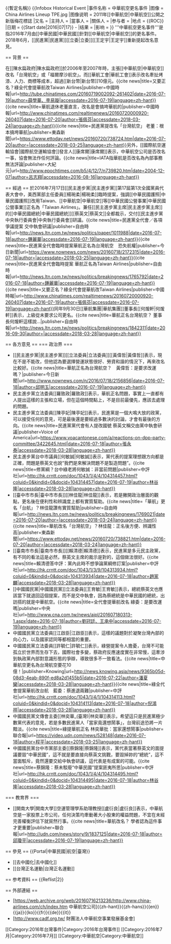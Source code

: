 {{暫定名稱}}
{{Infobox Historical Event
|事件名称 = 中華航空更名事件
|图像     = China Airlines Lineup TPE.jpg
|图像说明 = 2011年[[中華航空|中華航空]]公開之新版梅花標誌
|又名     = 
|主持人   = 
|當事人   = 
|關係人   = 
|参与者   = 
|地点     = {{ROC}}
|日期     = {{Start date|2016|07|17}} -
|结果     = 
|影响     = 
}}
'''中華航空更名事件'''是指2016年7月由[[中華民國|中華民國]]針對[[中華航空|中華航空]]的更名事件。2018年6月，[[民進黨|民進黨]][[立委|立委]][[王定宇|王定宇]]重新提起改名意見。

== 背景 ==
<!-- 注释出：[[File:China_Airlines_logo.svg|250px]]的標誌。]] -->
在[[陳水扁政府|陳水扁政府]]於2006年至2007年時，主張[[中華航空|中華航空]]改名「台灣航空」或「福爾摩沙航空」。而[[華航工會|華航工會]]表示改名牽扯烤漆、人力、商標等成本，超過[[新台幣|新台幣]]10億元。<ref>{{cite news|title=又要正名？綠全代會提華航改Taiwan Airlines|publisher=中國時報|url=http://tube.chinatimes.com/20160719002092-261402|date=2016-07-19|author=薛學華、李易璇|accessdate=2016-07-19|language=zh-hant}}</ref><ref>{{cite news|title=華航退休老董直言，改名是會搞垮華航的|publisher=中國時報|url=http://www.chinatimes.com/realtimenews/20160720000920-260407|date=2016-07-20|author=張佩芬|accessdate=2018-03-24|language=zh-hant}}</ref><ref>{{cite news|title=民進黨提改名「台灣航空」 老董：根本搞垮華航|publisher=東森新聞|url=https://www.ettoday.net/news/20160720/738724.htm|date=2016-07-20|author=|accessdate=2018-03-25|language=zh-hant}}</ref>另外，[[國際航空運輸協會|國際航空運輸協會]]發言人[[康席爾|康席爾]]表示，中華航空公司是否改名一事，協會無法作任何評論。<ref>{{cite news|title=IATA指華航是否改名為內部事務無法評論|publisher=大紀元|url=http://www.epochtimes.com/b5/4/12/7/n739820.htm|date=2004-12-07|author=呂志翔|accessdate=2016-08-16|language=zh-hant}}</ref>

== 經過 ==
於2016年7月17日[[民主進步黨|民主進步黨]]第17屆第1次全國黨員代表大會中，美西黨部主任委員[[楊琬柔|楊琬柔]]臨時提案，強調[[中華民國護照|中華民國護照]]改用Taiwan、[[中華航空|中華航空]]等[[中華民國公營事業|中華民國公營事業]]正名為「Taiwan Airlines」。兼任[[民主進步黨主席|民主進步黨主席]]的[[中華民國總統|中華民國總統]][[蔡英文|蔡英文]]全都裁示，交付[[民主進步黨中央執行委員會|中央執行委員會]]研議。<ref>{{cite news|title=民進黨全代會／各項爭議提案 交中執會研議|publisher=自由時報|url=http://news.ltn.com.tw/news/politics/paper/1011988|date=2016-07-18|author=鍾麗華|accessdate=2016-07-19|language=zh-hant}}</ref><ref>{{cite news|title=民進黨全代會臨時提案華航正名為台灣航空　恐失航權|publisher=今日新聞|url=https://www.nownews.com/news/20160718/2172315|date=2016-07-18|author=|accessdate=2018-03-25|language=zh-hant}}</ref><ref>{{cite news|title=民進黨全代會臨時提案 華航正名為Taiwan Airlines|publisher=自由時報|url=http://news.ltn.com.tw/news/politics/breakingnews/1765792|date=2016-07-18|author=鍾麗華|accessdate=2016-07-19|language=zh-hant}}</ref><ref>{{cite news|title=又要正名？綠全代會提華航改Taiwan Airlines|publisher=中國時報|url=http://www.chinatimes.com/realtimenews/20160720000920-260407|date=2016-07-19|author=張佩芬|accessdate=2016-07-19|language=zh-hant}}</ref>同年9月30日[[華航集團|華航集團]]董事長[[何煖軒|何煖軒]]表示，上級從未要求公司更名。<ref>{{cite news|title=華航正名台灣航空？ 董事長何煖軒這樣說...|publisher=自由時報|url=http://news.ltn.com.tw/news/politics/breakingnews/1842311|date=2016-09-30|author=|accessdate=2018-03-28|language=zh-hant}}</ref>

== 各方意見 ==
=== 政治界 ===
* [[民主進步黨|民主進步黨]][[立法委員|立法委員]][[黃偉哲|黃偉哲]]表示，現在不是不能改，但他認為要選擇營運狀態很好、勞資和諧的情況下，再來改名比較好。<ref name = N2156856>{{cite news|title=華航正名為台灣航空？　黃偉哲：是要求改運嗎？|publisher=今日新聞|url=http://www.nownews.com/n/2016/07/18/2156856|date=2016-07-18|author=邱明玉|accessdate=2016-07-19|language=zh-hant}}</ref>
* 民主進步黨立法委員[[羅致政|羅致政]]表示，華航正名問題，事實上一直都有人提出這樣的主張和立場，但在這個時間點上，不是目前最優先，應該去處理的問題。<ref name = N2156856/>
* 民主進步黨立法委員[[陳亭妃|陳亭妃]]表示，民進黨是一個大鳴大放的政黨，可以接受任何的意見，可是最後還是要經過多數決的討論，才會有最後的方向。<ref name = N2156856/><ref name = V3422645>{{cite news|title=民進黨黨代會有人提改國號 蔡英文稱交由黨中執會研議|publisher=Voice of America|url=https://www.voacantonese.com/a/reactions-on-dpp-party-committee/3422645.html|date=2016-07-18|author=張永泰|accessdate=2018-03-28|language=zh-hant}}</ref>
* 民主進步黨台中市議員[[何敏誠|何敏誠]]表示，黨代表的提案理想跟方向都是正確，問題是蔡英文也說“我們是來解決問題不是製造問題”。<ref>{{cite news|title=修黨綱？台中綠老將何敏誠：非當前問題|publisher=中評社|url=http://hk.crntt.com/doc/1043/1/4/4/104314457.html?coluid=0&kindid=0&docid=104314457|date=2016-07-19|author=林谷隆|accessdate=2018-03-28|language=zh-hant}}</ref>
* [[臺中市市長|臺中市市長]][[林佳龍|林佳龍]]表示，若是撇開政治層面的觀點，更名後在便利性和辨識度上都有實質幫助。<ref>{{cite news|title=「華航」更名「台航」？林佳龍讚有實質幫助|publisher=自由時報|url=http://news.ltn.com.tw/news/politics/breakingnews/1769021|date=2016-07-20|author=|accessdate=2018-03-24|language=zh-hant}}</ref><ref>{{cite news|title=華航改名「台灣航空」？林佳龍：正名後方便、辨識性高|publisher=東森新聞|url=https://www.ettoday.net/news/20160720/738821.htm|date=2016-07-20|author=|accessdate=2018-03-24|language=zh-hant}}</ref>
* [[臺南市市長|臺南市市長]][[賴清德|賴清德]]表示，民進黨是多元民主政黨，有不同的看法這是必然，蔡英文主席的裁示是對的，這個做法很好。<ref>{{cite news|title=賴清德答中評：黨內此時不想爭論黨綱修訂案|publisher=中評社|url=http://hk.crntt.com/doc/1043/1/3/9/104313934.html?coluid=0&kindid=0&docid=104313934|date=2016-07-18|author=趙家麟|accessdate=2018-03-28|language=zh-hant}}</ref>
* [[中國國民黨|中國國民黨]]立法委員[[王育敏|王育敏]]表示，總統蔡英文也應該當下就退回這個提案，而不是交中執會，因為蔡總統是中華民國的總統，出訪搭的就是中華航空。<ref>{{cite news|title=全代會提華航改名 綠委：是要改運嗎|publisher=中央社|url=http://www.cna.com.tw/news/aipl/201607180313-1.aspx|date=2016-07-18|author=劉冠廷、王承中|accessdate=2016-07-19|language=zh-hant}}</ref>
* 中國國民黨立法委員[[江啟臣|江啟臣]]表示，這樣的議題對於凝聚台灣內部的向心力，以及國家認同等都相當的重要。<ref name = V3422645/>
* 中國國民黨立法委員[[許毓仁|許毓仁]]表示，綠營提案令人擔憂，台灣不可能孤立於世界而生存下去，國際社會多變，蔡政府反應速度實在非常慢，這牽涉到執政黨內部對意識形態的爭辯，導致很多不一致看法。<ref>{{cite news|title=中華航空更名為台灣航空要花10億！|publisher=Knowing|url=http://news.knowing.asia/news/9365b05d-08d3-4eab-890f-ed8a2d1455b5|date=2016-07-22|author=潘夏欒|accessdate=2018-03-28|language=zh-hant}}</ref><ref>{{cite news|title=綠全代會提案華航改台航　藍委：蔡進退兩難|publisher=中評社|url=http://hk.crntt.com/doc/1043/1/4/1/104314113.html?coluid=0&kindid=0&docid=104314113|date=2016-07-18|author=倪鴻祥|accessdate=2018-03-28|language=zh-hant}}</ref>
* 中國國民黨文傳會主委[[林奕華_(臺灣)|林奕華]]表示，希望這只是民進黨極少數黨代表的意見，若是多數民進黨人「當家竟還想鬧事」，台灣前途恐將一片黯淡。<ref>{{cite news|title=綠提華航正名 林奕華批：當家還想鬧事|publisher=聯合報|url=https://video.udn.com/news/528148|date=2016-07-18|author=程平|accessdate=2018-03-25|language=zh-hant}}</ref>
* 中國國民黨台中市黨部主委[[蔡錦隆|蔡錦隆]]表示，黨代表當著蔡英文的面提議要毀“中華民國”，這不就是要直接向蔡英文挑戰，要毀掉妳的“總統”，這不當面駁斥，竟然還要交給中執會研議，這代表是有成案的可能。<ref>{{cite news|title=蔡錦隆：蔡未駁廢“中華民國”提案匪夷所思|publisher=中評社|url=http://hk.crntt.com/doc/1043/1/4/4/104314495.html?coluid=0&kindid=0&docid=104314495|date=2016-07-18|author=林谷隆|accessdate=2018-03-28|language=zh-hant}}</ref>

=== 教育界 ===
* [[開南大學|開南大學]]空運管理學系助理教授[[盧衍良|盧衍良]]表示，中華航空是一家股票上市公司，任何決策均牽動著大小股東的權益問題，不宜在未經完善權衡評估下就貿然行事。<ref>{{cite news|title=華航改名？ 學者認為這件事才更重要|publisher=聯合報|url=http://udn.com/news/story/9/1837125|date=2016-07-18|author=邱瓊平|accessdate=2016-07-19|language=zh-hant}}</ref>

== 參見 ==
{{Portal|中華民國|航空|臺灣}}
* [[去中國化|去中國化]]
* [[台灣正名運動|台灣正名運動]]

== 参考資料 ==
{{Reflist|2}}

== 外部連結 ==
* [https://web.archive.org/web/20160716213236/http://www.china-airlines.com/ch/index.htm 中華航空公司]{{zh-hant}}{{zh-hans}}{{en}}{{ja}}{{ko}}{{fr}}{{de}}{{it}}
* [http://www.cadf.org.tw/ 財團法人中華航空事業發展基金會]

[[Category:2016年台灣事件|Category:2016年台灣事件]]
[[Category:2016年7月|Category:2016年7月]]
[[Category:中華航空|Category:中華航空]]
